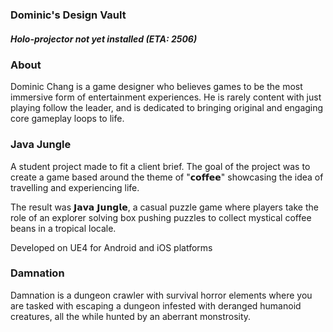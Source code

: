 ### Dominic's Design Vault
##### Holo-projector not yet installed (ETA: 2506)

### About
Dominic Chang is a game designer who believes games to be the most immersive form of entertainment experiences. He is rarely content with just playing follow the leader, and is dedicated to bringing original and engaging core gameplay loops to life.

### Java Jungle
A student project made to fit a client brief. The goal of the project was to create a game based around the theme of "𝗰𝗼𝗳𝗳𝗲𝗲" showcasing the idea of travelling and experiencing life.

The result was 𝗝𝗮𝘃𝗮 𝗝𝘂𝗻𝗴𝗹𝗲, a casual puzzle game where players take the role of an explorer solving box pushing puzzles to collect mystical coffee beans in a tropical locale.

Developed on UE4 for Android and iOS platforms

### Damnation
Damnation is a dungeon crawler with survival horror elements where you are tasked with escaping a dungeon infested with deranged humanoid creatures, all the while hunted by an aberrant monstrosity.

<!--
**DC-gamedesign/DC-gamedesign** is a ✨ _special_ ✨ repository because its `README.md` (this file) appears on your GitHub profile.

Here are some ideas to get you started:

- 🔭 I’m currently working on ...
- 🌱 I’m currently learning ...
- 👯 I’m looking to collaborate on ...
- 🤔 I’m looking for help with ...
- 💬 Ask me about ...
- 📫 How to reach me: ...
- 😄 Pronouns: ...
- ⚡ Fun fact: ...
-->
